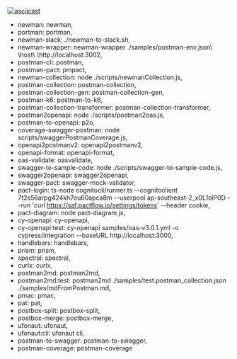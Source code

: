 [![asciicast](https://asciinema.org/a/afwsLV0JKVW1SNONtGy0mNpB1.svg?autoplay=1)](https://asciinema.org/a/afwsLV0JKVW1SNONtGy0mNpB1?autoplay=1)


  - newman: newman,
  - portman: portman,
  - newman-slack: ./newman-to-slack.sh,
  - newman-wrapper: newman-wrapper \./samples/postman-env.json\ \host\ \http://localhost:3002\,
  - postman-cli: postman,
  - postman-pact: pmpact,
  - newman-collection: node ./scripts/newmanCollection.js,
  - postman-collection: postman-collection,
  - postman-collection-gen: postman-collection-gen,
  - postman-k6: postman-to-k6,
  - postman-collection-transformer: postman-collection-transformer,
  - postman2openapi: node ./scripts/postman2oas.js,
  - postman-to-openapi: p2o,
  - coverage-swagger-postman: node scripts/swaggerPostmanCoverage.js,
  - openapi2postmanv2: openapi2postmanv2,
  - openapi-format: openapi-format,
  - oas-validate: oasvalidate,
  - swagger-to-sample-code: node ./scripts/swagger-to-sample-code.js,
  - swagger2openapi: swagger2openapi,
  - swagger-pact: swagger-mock-validator,
  - pact-login: ts-node cognitocli/runner.ts  --cognitoclient 7t2s56arpg424kh7ou60apca8m --userpool ap-southeast-2_x0L1olP0D --run 'curl https://saf.pactflow.io/settings/tokens' --header cookie,
  - pact-diagram: node pact-diagram.js,
  - cy-openapi: cy-openapi,
  - cy-openapi:test: cy-openapi samples/oas-v3.0.1.yml -o cypress/integration --baseURL http://localhost:3000,
  - handlebars: handlebars,
  - prism: prism,
  - spectral: spectral,
  - curlx: curlx,
  - postman2md: postman2md,
  - postman2md:test: postman2md ./samples/test.postman_collection.json ./samples/mdFromPostman.md,
  - pmac: pmac,
  - pat: pat,
  - postbox-split: postbox-split,
  - postbox-merge: postbox-merge,
  - ufonaut: ufonaut,
  - ufonaut:cli: ufonaut cli,
  - postman-to-swagger: postman-to-swagger,
  - postman-coverage: postman-coverage